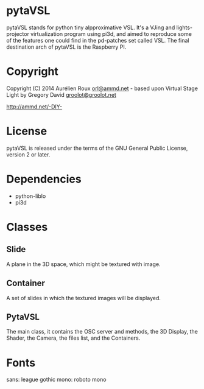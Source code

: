 pytaVSL
=======

pytaVSL stands for python tiny alpproximative VSL.
It's a VJing and lights-projector virtualization program using pi3d, and aimed to reproduce some of the features one could find in the pd-patches set called VSL. The final destination arch of pytaVSL is the Raspberry PI.

Copyright
=========

Copyright (C) 2014 Aurélien Roux <orl@ammd.net> - based upon Virtual Stage Light by Gregory David <groolot@groolot.net>

http://ammd.net/-DIY-

License
=======

pytaVSL is released under the terms of the GNU General Public License, version 2 or later.

Dependencies
============

- python-liblo
- pi3d

Classes
=======

Slide
-----

A plane in the 3D space, which might be textured with image.

Container
---------

A set of slides in which the textured images will be displayed.

PytaVSL
-------

The main class, it contains the OSC server and methods, the 3D Display, the Shader, the Camera, the files list, and the Containers.


Fonts
=====

sans: league gothic
mono: roboto mono
